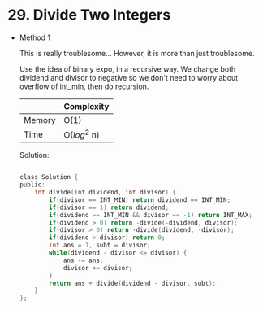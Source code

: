 # 29. Divide Two Integers 
- Method 1

    This is really troublesome... However, it is more than just troublesome.

    Use the idea of binary expo, in a recursive way. We change both dividend and divisor to negative so we don't need to worry about overflow of int_min, then do recursion.

    | |   Complexity  |
    | ----------- | ----------- | 
    |  Memory     | O(1) | 
    |      Time       |  O($log^2$ n) | 


    Solution:

    ``` h

    class Solution {
    public:
        int divide(int dividend, int divisor) {
            if(divisor == INT_MIN) return dividend == INT_MIN;
            if(divisor == 1) return dividend;
            if(dividend == INT_MIN && divisor == -1) return INT_MAX;
            if(dividend > 0) return -divide(-dividend, divisor);
            if(divisor > 0) return -divide(dividend, -divisor);
            if(dividend > divisor) return 0;
            int ans = 1, subt = divisor;
            while(dividend - divisor <= divisor) {
                ans += ans;
                divisor += divisor;
            }
            return ans + divide(dividend - divisor, subt);
        }
    };

    ```

<!-- - Method 2

    This is another method.

    | |   Complexity  |
    | ----------- | ----------- | 
    |  Memory     | O(n) | 
    |      Time       |  O(n) | 


    Solution:

    ``` h



    ```

- Additional Knowledge:
       
    Here are some additional knowledge.



<br> -->